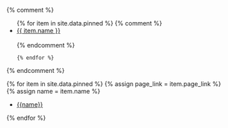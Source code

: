 {% comment %}

<ul>
    {% for item in site.data.pinned %} 
        {% comment %}
        <li>
            <a href="{{ item.page_link }}">
                {{ item.name }}
            </a>
        </li>
        <br>
        {% endcomment %}


    
    {% endfor %}
</ul>
{% endcomment %}

{% for item in site.data.pinned %} 
    {% assign page_link = item.page_link %}
    {% assign name = item.name %}

- [{{name}}]({{page_link}})

    
{% endfor %}